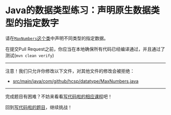 # Java的数据类型练习：声明原生数据类型的指定数字

请在[`MaxNumbers`这个类](https://github.com/hcsp/declare-numbers-of-primitive-types/blob/master/src/main/java/com/github/hcsp/datatype/MaxNumbers.java)中声明不同类型的指定数据。

在提交Pull Request之前，你应当在本地确保所有代码已经编译通过，并且通过了测试(`mvn clean verify`)

-----
注意！我们只允许你修改以下文件，对其他文件的修改会被拒绝：
- [src/main/java/com/github/hcsp/datatype/MaxNumbers.java](https://github.com/hcsp/declare-numbers-of-primitive-types/blob/master/src/main/java/com/github/hcsp/datatype/MaxNumbers.java)
-----


完成题目有困难？不妨来看看[写代码啦的相应课程](https://xiedaimala.com/tasks/efcf13d5-5f69-4dc4-a090-6f99e4af06e4/video_tutorials/a2a96335-0303-4710-9ecd-24af454d1d26)吧！

回到[写代码啦的题目](https://xiedaimala.com/tasks/efcf13d5-5f69-4dc4-a090-6f99e4af06e4/quizzes/371008ba-b4d6-4f3c-aea7-edeb292cb931)，继续挑战！
